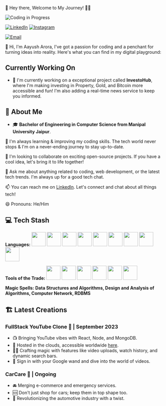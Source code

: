 

🚀 Hey there, Welcome to My Journey! 👨‍💻


![Coding in Progress](https://img.shields.io/badge/Coding-in%20Progress-blueviolet)

[![LinkedIn](https://img.shields.io/badge/LinkedIn-Connect-%230077B5)](https://www.linkedin.com/in/your-linkedin-profile)
[![Instagram](https://img.shields.io/badge/Instagram-Follow%20Me-%23E4405F)](https://www.instagram.com/arora__aayush)

[![Email](https://img.shields.io/badge/Email-Contact%20Me-%230078D4)](mailto:aayusharora2510@gmail.com)


👋 Hi, I'm Aayush Arora, I've got a passion for coding and a penchant for turning ideas into reality. Here's what you can find in my digital playground:
## Currently Working On

- 🔭 I'm currently working on a exceptional project called **InvestoHub**, where I'm making investing in Property, Gold, and Bitcoin more accessible and fun! I'm also adding a real-time news service to keep you informed.

## 🌟 About Me
- 🎓 **Bachelor of Engineering in Computer Science from Manipal University Jaipur**.

🌱 I'm always learning & improving my coding skills. The tech world never stops & I'm on a never-ending journey to stay up-to-date.

👯 I'm looking to collaborate on exciting open-source projects. If you have a cool idea, let's bring it to life together!

💬 Ask me about anything related to coding, web development, or the latest tech trends. I'm always up for a good tech chat.

📫 You can reach me on [LinkedIn](https://www.linkedin.com/in/aayusharora14/). Let's connect and chat about all things tech!

😄 Pronouns: He/Him

## 💻 Tech Stash
**Languages:**
<img src="https://img.icons8.com/color/48/000000/c-programming.png" width="45" height="45"/> 
<img src="https://img.icons8.com/color/48/000000/python.png" width="45" height="45"/> 
<img src="https://img.icons8.com/color/48/000000/java-coffee-cup-logo.png" width="45" height="45"/>
<img src="https://img.icons8.com/color/48/000000/html-5.png" width="45" height="45"/> 
<img src="https://img.icons8.com/color/48/000000/javascript.png" width="45" height="45"/>
<img src="https://img.icons8.com/color/48/000000/sql.png" width="45" height="45"/>
<img src="https://img.icons8.com/color/48/000000/php.png" width="45" height="45"/>
<img src="https://img.icons8.com/color/48/000000/react-native.png" width="45" height="45"/>
<img src="https://img.icons8.com/color/48/000000/css3.png" width="45" height="45"/>

**Tools of the Trade:**
<img src="https://img.icons8.com/color/48/000000/visual-studio-code-2019.png" width="45" height="45"/>
<img src="https://img.icons8.com/color/48/000000/pycharm.png" width="45" height="45"/> 
<img src="https://img.icons8.com/color/48/000000/eclipse.png" width="45" height="45"/>
<img src="https://img.icons8.com/color/48/000000/android-studio.png" width="45" height="45"/>
<img src="https://img.icons8.com/color/48/000000/microsoft.png" width="45" height="45"/>
<img src="https://img.icons8.com/fluency/48/000000/github.png" width="45" height="45"/>


**Magic Spells:**
 **Data Structures and Algorithms,
 Design and Analysis of Algorithms,
 Computer Network,
 RDBMS**


## 🏗️ Latest Creations

 ### FullStack YouTube Clone 🎥 | September 2023
- 📺 Bringing YouTube vibes with React, Node, and MongoDB.
- 📡 Hosted in the clouds, accessible worldwide [here](https://youtubeclonebyaayusharora.netlify.app).
- 🧙‍♂️ Crafting magic with features like video uploads, watch history, and dynamic search bars.
- 🤖 Sign in with your Google wand and dive into the world of videos.

### CarCare 🚗 | Ongoing
- 🚘 Merging e-commerce and emergency services.
- 🆘 Don't just shop for cars; keep them in top shape too.
- 🔧 Revolutionizing the automotive industry with a twist.

